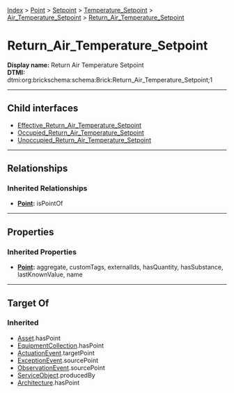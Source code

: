 [Index](../../../../../Index.md) > [Point](../../../../Point.md) > [Setpoint](../../../Setpoint.md) > [Temperature_Setpoint](../../Temperature_Setpoint.md) > [Air_Temperature_Setpoint](../Air_Temperature_Setpoint.md) > [Return_Air_Temperature_Setpoint](#)
# Return_Air_Temperature_Setpoint

**Display name:** Return Air Temperature Setpoint<br />
**DTMI:** dtmi:org:brickschema:schema:Brick:Return_Air_Temperature_Setpoint;1

---

## Child interfaces
* [Effective_Return_Air_Temperature_Setpoint](Effective_Return_Air_Temperature_Setpoint.md)
* [Occupied_Return_Air_Temperature_Setpoint](Occupied_Return_Air_Temperature_Setpoint.md)
* [Unoccupied_Return_Air_Temperature_Setpoint](../Unoccupied_Air_Temperature_Setpoint/Unoccupied_Return_Air_Temperature_Setpoint.md)

---

## Relationships

### Inherited Relationships
* **[Point](../../../../Point.md):** isPointOf

---

## Properties

### Inherited Properties
* **[Point](../../../../Point.md):** aggregate, customTags, externalIds, hasQuantity, hasSubstance, lastKnownValue, name

---

## Target Of
### Inherited
* [Asset](../../../../../Asset/Asset.md).hasPoint
* [EquipmentCollection](../../../../../Collection/EquipmentCollection.md).hasPoint
* [ActuationEvent](../../../../../Event/PointEvent/ActuationEvent.md).targetPoint
* [ExceptionEvent](../../../../../Event/PointEvent/ExceptionEvent.md).sourcePoint
* [ObservationEvent](../../../../../Event/PointEvent/ObservationEvent.md).sourcePoint
* [ServiceObject](../../../../../Information/ServiceObject/ServiceObject.md).producedBy
* [Architecture](../../../../../Space/Architecture/Architecture.md).hasPoint
